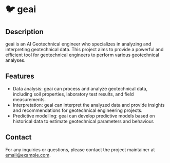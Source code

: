 # 🐦 geai

## Description
geai is an AI Geotechnical engineer who specializes in analyzing and interpreting geotechnical data. This project aims to provide a powerful and efficient tool for geotechnical engineers to perform various geotechnical analyses.

## Features
- Data analysis: geai can process and analyze geotechnical data, including soil properties, laboratory test results, and field measurements.
- Interpretation: geai can interpret the analyzed data and provide insights and recommendations for geotechnical engineering projects.
- Predictive modelling: geai can develop predictive models based on historical data to estimate geotechnical parameters and behaviour.

## Contact
For any inquiries or questions, please contact the project maintainer at [email@example.com](mailto:email@example.com).
